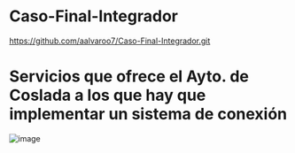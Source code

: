 # Caso-Final-Integrador
https://github.com/aalvaroo7/Caso-Final-Integrador.git


# Servicios que ofrece el Ayto. de Coslada a los que hay que implementar un sistema de conexión

![image](https://github.com/user-attachments/assets/cb0bc9ed-2afb-47b4-ac5c-1d4304016382)


